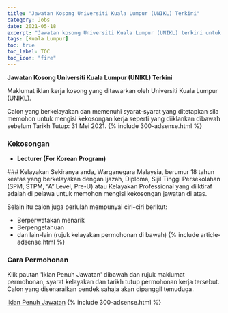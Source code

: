 ```yaml
---
title: "Jawatan Kosong Universiti Kuala Lumpur (UNIKL) Terkini" 
category: Jobs 
date: 2021-05-18 
excerpt: "Jawatan kosong Universiti Kuala Lumpur (UNIKL) terkini untuk kekosongan Lecturer (For Korean Program)" 
tags: [Kuala Lumpur] 
toc: true 
toc_label: TOC 
toc_icon: "fire" 
--- 
```


**Jawatan Kosong Universiti Kuala Lumpur (UNIKL) Terkini**

Maklumat iklan kerja kosong yang ditawarkan oleh Universiti Kuala Lumpur (UNIKL). 

Calon yang berkelayakan dan memenuhi syarat-syarat yang ditetapkan sila memohon untuk mengisi kekosongan kerja seperti yang diiklankan dibawah sebelum Tarikh Tutup: 31 Mei 2021. 
{% include 300-adsense.html %} 
### Kekosongan 
<ul>
<li>
<p><strong>Lecturer (For Korean Program)</strong></p>
</li>
</ul> 
### Kelayakan 
Sekiranya anda, Warganegara Malaysia, berumur 18 tahun keatas yang berkelayakan dengan Ijazah, Diploma, Sijil Tinggi Persekolahan (SPM, STPM, “A” Level, Pre-U) atau Kelayakan Professional yang diiktiraf adalah di pelawa untuk memohon mengisi kekosongan jawatan di atas.

Selain itu calon juga perlulah mempunyai ciri-ciri berikut:
- Berperwatakan menarik
- Berpengetahuan
- dan lain-lain (rujuk kelayakan permohonan di bawah) 
{% include article-adsense.html %} 
### Cara Permohonan 
Klik pautan 'Iklan Penuh Jawatan' dibawah dan rujuk maklumat permohonan, syarat kelayakan dan tarikh tutup permohonan kerja tersebut.
Calon yang disenaraikan pendek sahaja akan dipanggil temuduga.

<a href="https://www.jobstreet.com.my/en/job/lecturer-for-korean-program-4562297?jobId=jobstreet-my-job-4562297&sectionRank=1&token=0~51f997f0-4ee4-4f47-b822-a7a2780ef873&searchPath=%2Fen%2Fjob-search%2Fjobs-at-universiti-kuala-lumpur%2F&fr=SRP%20View%20In%20New%20Tab" class="btn btn--info" target="_blank" rel="nofollow noopenner">Iklan Penuh Jawatan</a> 
{% include 300-adsense.html %} 